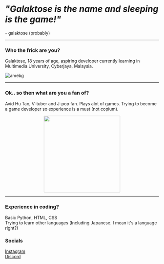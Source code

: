 <h1><i>"Galaktose is the name and sleeping is the game!"</i></h1>
- galaktose (probably)
<hr>
<h3>Who the frick are you?</h3>
Galaktose, 18 years of age, aspiring developer currently learning in Multimedia University, Cyberjaya, Malaysia.

![amebg](https://user-images.githubusercontent.com/89487521/141658620-bc80b8ae-254d-4b00-b468-db85dc4fb2ea.jpg)
<hr>
<h3>Ok.. so then what are you a fan of?</h3>
Avid Hu Tao, V-tuber and J-pop fan. Plays alot of games. Trying to become a game developer so experience is a must (not copium).

<p align = center>
<img src='https://user-images.githubusercontent.com/89487521/141658650-193649db-4622-43f6-b4d2-3cabbb0448a7.gif' width= '250px' height = '250px'>
</p>

<hr>
<h3>Experience in coding?</h3>
Basic Python, HTML, CSS
<br>
Trying to learn other languages (Including Japanese. I mean it's a language right?)

<h3>Socials</h3>
<a href='https://www.instagram.com/atifsatiraks/?hl=en' target = '_blank'>Instagram</a><br>
<a href='https://discordapp.com/users/5424/' target = '_blank'>Discord</a>

